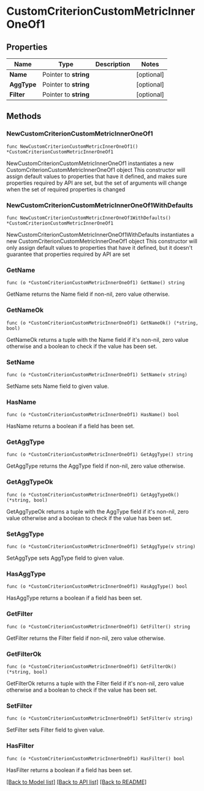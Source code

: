 # CustomCriterionCustomMetricInnerOneOf1

## Properties

Name | Type | Description | Notes
------------ | ------------- | ------------- | -------------
**Name** | Pointer to **string** |  | [optional] 
**AggType** | Pointer to **string** |  | [optional] 
**Filter** | Pointer to **string** |  | [optional] 

## Methods

### NewCustomCriterionCustomMetricInnerOneOf1

`func NewCustomCriterionCustomMetricInnerOneOf1() *CustomCriterionCustomMetricInnerOneOf1`

NewCustomCriterionCustomMetricInnerOneOf1 instantiates a new CustomCriterionCustomMetricInnerOneOf1 object
This constructor will assign default values to properties that have it defined,
and makes sure properties required by API are set, but the set of arguments
will change when the set of required properties is changed

### NewCustomCriterionCustomMetricInnerOneOf1WithDefaults

`func NewCustomCriterionCustomMetricInnerOneOf1WithDefaults() *CustomCriterionCustomMetricInnerOneOf1`

NewCustomCriterionCustomMetricInnerOneOf1WithDefaults instantiates a new CustomCriterionCustomMetricInnerOneOf1 object
This constructor will only assign default values to properties that have it defined,
but it doesn't guarantee that properties required by API are set

### GetName

`func (o *CustomCriterionCustomMetricInnerOneOf1) GetName() string`

GetName returns the Name field if non-nil, zero value otherwise.

### GetNameOk

`func (o *CustomCriterionCustomMetricInnerOneOf1) GetNameOk() (*string, bool)`

GetNameOk returns a tuple with the Name field if it's non-nil, zero value otherwise
and a boolean to check if the value has been set.

### SetName

`func (o *CustomCriterionCustomMetricInnerOneOf1) SetName(v string)`

SetName sets Name field to given value.

### HasName

`func (o *CustomCriterionCustomMetricInnerOneOf1) HasName() bool`

HasName returns a boolean if a field has been set.

### GetAggType

`func (o *CustomCriterionCustomMetricInnerOneOf1) GetAggType() string`

GetAggType returns the AggType field if non-nil, zero value otherwise.

### GetAggTypeOk

`func (o *CustomCriterionCustomMetricInnerOneOf1) GetAggTypeOk() (*string, bool)`

GetAggTypeOk returns a tuple with the AggType field if it's non-nil, zero value otherwise
and a boolean to check if the value has been set.

### SetAggType

`func (o *CustomCriterionCustomMetricInnerOneOf1) SetAggType(v string)`

SetAggType sets AggType field to given value.

### HasAggType

`func (o *CustomCriterionCustomMetricInnerOneOf1) HasAggType() bool`

HasAggType returns a boolean if a field has been set.

### GetFilter

`func (o *CustomCriterionCustomMetricInnerOneOf1) GetFilter() string`

GetFilter returns the Filter field if non-nil, zero value otherwise.

### GetFilterOk

`func (o *CustomCriterionCustomMetricInnerOneOf1) GetFilterOk() (*string, bool)`

GetFilterOk returns a tuple with the Filter field if it's non-nil, zero value otherwise
and a boolean to check if the value has been set.

### SetFilter

`func (o *CustomCriterionCustomMetricInnerOneOf1) SetFilter(v string)`

SetFilter sets Filter field to given value.

### HasFilter

`func (o *CustomCriterionCustomMetricInnerOneOf1) HasFilter() bool`

HasFilter returns a boolean if a field has been set.


[[Back to Model list]](../README.md#documentation-for-models) [[Back to API list]](../README.md#documentation-for-api-endpoints) [[Back to README]](../README.md)


